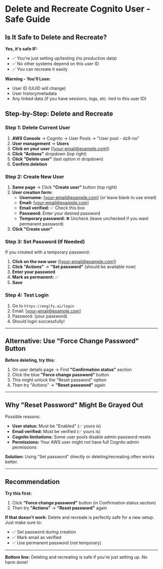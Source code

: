 # Delete and Recreate Cognito User - Safe Guide

## Is It Safe to Delete and Recreate?

**Yes, it's safe IF:**

- ✅ You're just setting up/testing (no production data)
- ✅ No other systems depend on this user ID
- ✅ You can recreate it easily

**Warning - You'll Lose:**

- User ID (UUID will change)
- User history/metadata
- Any linked data (if you have sessions, logs, etc. tied to this user ID)

## Step-by-Step: Delete and Recreate

### Step 1: Delete Current User

1. **AWS Console** → Cognito → User Pools → "User pool - dz9-no"
2. **User management** → **Users**
3. **Click on your user** ([your-email@example.com])
4. **Click "Actions"** dropdown (top right)
5. **Click "Delete user"** (last option in dropdown)
6. **Confirm deletion**

### Step 2: Create New User

1. **Same page** → Click **"Create user"** button (top right)
2. **User creation form:**
   - **Username:** [your-email@example.com] (or leave blank to use email)
   - **Email:** [your-email@example.com]
   - **Email verified:** ✅ Check this box
   - **Password:** Enter your desired password
   - **Temporary password:** ❌ Uncheck (leave unchecked if you want permanent password)
3. **Click "Create user"**

### Step 3: Set Password (If Needed)

If you created with a temporary password:

1. **Click on the new user** ([your-email@example.com])
2. **Click "Actions"** → **"Set password"** (should be available now)
3. **Enter your password**
4. **Mark as permanent:** ✅
5. **Save**

### Step 4: Test Login

1. Go to `https://engify.ai/login`
2. Email: [your-email@example.com]
3. Password: (your password)
4. Should login successfully!

---

## Alternative: Use "Force Change Password" Button

**Before deleting, try this:**

1. On user details page → Find **"Confirmation status"** section
2. Click the blue **"Force change password"** button
3. This might unlock the "Reset password" option
4. Then try "Actions" → **"Reset password"** again

---

## Why "Reset Password" Might Be Grayed Out

Possible reasons:

- **User status:** Must be "Enabled" (✅ yours is)
- **Email verified:** Must be verified (✅ yours is)
- **Cognito limitations:** Some user pools disable admin password resets
- **Permissions:** Your AWS user might not have full Cognito admin permissions

**Solution:** Using "Set password" directly or deleting/recreating often works better.

---

## Recommendation

**Try this first:**

1. Click **"Force change password"** button (in Confirmation status section)
2. Then try **"Actions"** → **"Reset password"** again

**If that doesn't work:**
Delete and recreate is perfectly safe for a new setup. Just make sure to:

- ✅ Set password during creation
- ✅ Mark email as verified
- ✅ Use permanent password (not temporary)

---

**Bottom line:** Deleting and recreating is safe if you're just setting up. No harm done!
